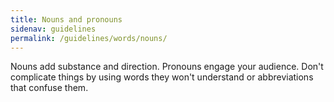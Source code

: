 ```yaml
---
title: Nouns and pronouns
sidenav: guidelines
permalink: /guidelines/words/nouns/
---
```


Nouns add substance and direction. Pronouns engage your audience. Don't complicate things by using words they won't understand or abbreviations that confuse them.
